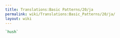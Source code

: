 ```yaml
---
title: Translations:Basic Patterns/20/ja
permalink: wiki/Translations:Basic_Patterns/20/ja/
layout: wiki
---
```


``` Haskell
`hush`
```
